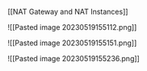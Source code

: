[[NAT Gateway and NAT Instances]] 

![[Pasted image 20230519155112.png]]

![[Pasted image 20230519155151.png]]

![[Pasted image 20230519155236.png]]

